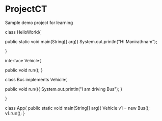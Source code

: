 # ProjectCT
Sample demo project for learning 

class HelloWorld{

public static void main(String[] arg){
  System.out.println("HI Manirathnam");
  
   }
   

interface Vehicle{

 public void run();
 }
 
 class Bus implements Vehicle{
 
 public void run(){
  System.out.println("I am driving Bus");
   }
   
   }
   
   class App{
    public static void main(String[] arg){
      Vehicle v1 = new Bus();
      v1.run();
      }
      
      


